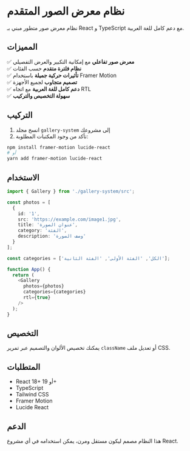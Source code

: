 # نظام معرض الصور المتقدم

نظام معرض صور متطور مبني بـ React و TypeScript مع دعم كامل للغة العربية.

## المميزات

✅ **معرض صور تفاعلي** مع إمكانية التكبير والعرض التفصيلي  
✅ **نظام فلترة متقدم** حسب الفئات  
✅ **تأثيرات حركية جميلة** باستخدام Framer Motion  
✅ **تصميم متجاوب** لجميع الأجهزة  
✅ **دعم كامل للغة العربية** مع اتجاه RTL  
✅ **سهولة التخصيص والتركيب**  

## التركيب

1. انسخ مجلد `gallery-system` إلى مشروعك
2. تأكد من وجود المكتبات المطلوبة:

```bash
npm install framer-motion lucide-react
# أو
yarn add framer-motion lucide-react
```

## الاستخدام

```typescript
import { Gallery } from './gallery-system/src';

const photos = [
  {
    id: '1',
    src: 'https://example.com/image1.jpg',
    title: 'عنوان الصورة',
    category: 'الفئة',
    description: 'وصف الصورة'
  }
];

const categories = ['الكل', 'الفئة الأولى', 'الفئة الثانية'];

function App() {
  return (
    <Gallery 
      photos={photos}
      categories={categories}
      rtl={true}
    />
  );
}
```

## التخصيص

يمكنك تخصيص الألوان والتصميم عبر تمرير `className` أو تعديل ملف CSS.

## المتطلبات

- React 18+ أو 19+
- TypeScript
- Tailwind CSS
- Framer Motion
- Lucide React

## الدعم

هذا النظام مصمم ليكون مستقل ومرن، يمكن استخدامه في أي مشروع React.
